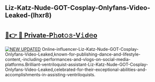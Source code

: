 ## Liz-Katz-Nude-GOT-Cosplay-Onlyfans-Video-Leaked-(lhxr8)


# <h2><a href="https://mediaupload.pro?-19M">🔗👉 🔴 Private-P𝚑ot𝚘𝚜-V𝚒d𝚎o</a></h2>

[![NEW UPDATED](https://i.imgur.com/0qMVB7G.gif)](https://mediaupload.pro?-19M)
Online-influencer-Liz-Katz-Nude-GOT-Cosplay-Onlyfans-Video-Leaked,known-for-publishing-dance-and-lifestyle-content,-including-performances-and-vlogs-on-social-media-platforms.Brilliant-ventriloquist-assistant-Liz-Katz-Nude-GOT-Cosplay-Onlyfans-Video-Leaked,celebrated-for-their-exceptional-abilities-and-accomplishments-in-assisting-ventriloquists.  